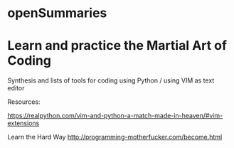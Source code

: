 # openSummaries
# Learn and practice the Martial Art of Coding

Synthesis and lists of tools for coding using Python / using VIM as text editor


Resources:

https://realpython.com/vim-and-python-a-match-made-in-heaven/#vim-extensions

Learn the Hard Way
http://programming-motherfucker.com/become.html

